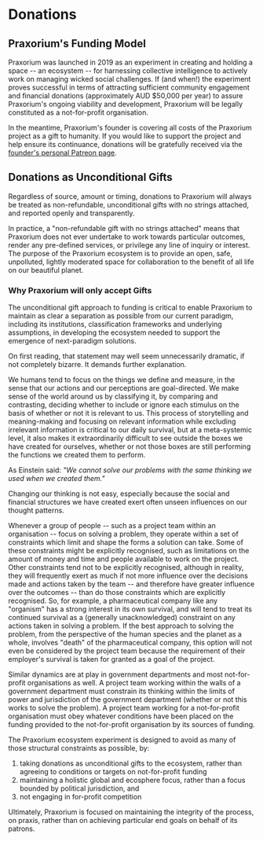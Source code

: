 # Donations

## Praxorium's Funding Model ## 

Praxorium was launched in 2019 as an experiment in creating and holding a space -- an ecosystem -- for harnessing collective intelligence to actively work on managing wicked social challenges. If (and when!) the experiment proves successful in terms of attracting sufficient community engagement and financial donations (approximately AUD $50,000 per year) to assure Praxorium's ongoing viability and development, Praxorium will be legally constituted as a not-for-profit organisation.  

In the meantime, Praxorium's founder is covering all costs of the Praxorium project as a gift to humanity. If you would like to support the project and help ensure its continuance, donations will be gratefully received via the [founder's personal Patreon page](https://www.patreon.com/kyliestedmangomes).

## Donations as Unconditional Gifts ##

Regardless of source, amount or timing, donations to Praxorium will always be treated as non-refundable, unconditional gifts with no strings attached, and reported openly and transparently. 

In practice, a "non-refundable gift with no strings attached" means that Praxorium does not ever undertake to work towards particular outcomes, render any pre-defined services, or privilege any line of inquiry or interest. The purpose of the Praxorium ecosystem is to provide an open, safe, unpolluted, lightly moderated space for collaboration to the benefit of all life on our beautiful planet.

### Why Praxorium will only accept Gifts ###

The unconditional gift approach to funding is critical to enable Praxorium to maintain as clear a separation as possible from our current paradigm, including its institutions, classification frameworks and underlying assumptions, in developing the ecosystem needed to support the emergence of next-paradigm solutions. 

On first reading, that statement may well seem unnecessarily dramatic, if not completely bizarre. It demands further explanation.

We humans tend to focus on the things we define and measure, in the sense that our actions and our perceptions are goal-directed. We make sense of the world around us by classifying it, by comparing and contrasting, deciding whether to include or ignore each stimulus on the basis of whether or not it is relevant to us. This process of storytelling and meaning-making and focusing on relevant information while excluding irrelevant information is critical to our daily survival, but at a meta-systemic level, it also makes it extraordinarily difficult to see outside the boxes we have created for ourselves, whether or not those boxes are still performing the functions we created them to perform.

As Einstein said: _"We cannot solve our problems with the same thinking we used when we created them."_

Changing our thinking is not easy, especially because the social and financial structures we have created exert often unseen influences on our thought patterns. 

Whenever a group of people -- such as a project team within an organisation -- focus on solving a problem, they operate within a set of constraints which limit and shape the forms a solution can take. Some of these constraints might be explicitly recognised, such as limitations on the amount of money and time and people available to work on the project. Other constraints tend not to be explicitly recognised, although in reality, they will frequently exert as much if not more influence over the decisions made and actions taken by the team -- and therefore have greater influence over the outcomes -- than do those constraints which are explicitly recognised. So, for example, a pharmaceutical company like any "organism" has a strong interest in its own survival, and will tend to treat its continued survival as a (generally unacknowledged) constraint on any actions taken in solving a problem. If the best approach to solving the problem, from the perspective of the human species and the planet as a whole, involves "death" of the pharmaceutical company, this option will not even be considered by the project team because the requirement of their employer's survival is taken for granted as a goal of the project.

Similar dynamics are at play in government departments and most not-for-profit organisations as well. A project team working within the walls of a government department must constrain its thinking within the limits of power and jurisdiction of the government department (whether or not this works to solve the problem). A project team working for a not-for-profit organisation must obey whatever conditions have been placed on the funding provided to the not-for-profit organisation by its sources of funding.

The Praxorium ecosystem experiment is designed to avoid as many of those structural constraints as possible, by:

1. taking donations as unconditional gifts to the ecosystem, rather than agreeing to conditions or targets on not-for-profit funding
2. maintaining a holistic global and ecosphere focus, rather than a focus bounded by political jurisdiction, and 
3. not engaging in for-profit competition

Ultimately, Praxorium is focused on maintaining the integrity of the process, on praxis, rather than on achieving particular end goals on behalf of its patrons. 
